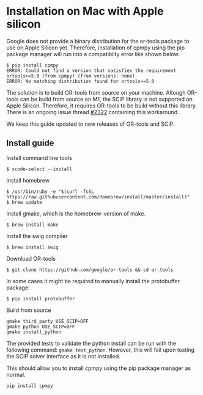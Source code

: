# Installation on Mac with Apple silicon

Google does not provide a binary distribution for the or-tools package to use on Apple Silicon yet. Therefore, installation of cpmpy using the pip package manager will run into a compatibilty error like shown below.

```console
$ pip install cpmpy
ERROR: Could not find a version that satisfies the requirement ortools>=5.0 (from cpmpy) (from versions: none)
ERROR: No matching distribution found for ortools>=5.0
```

The solution is to build OR-tools from source on your machine. Altough OR-tools can be build from source on M1, the SCIP library is not supported on Apple Silicon. Therefore, it requires OR-tools to be build without this library.
There is an ongoing issue thread [#2322](https://github.com/google/or-tools/issues/2332) containing this workaround.

We keep this guide updated to new releases of OR-tools and SCIP.

## Install guide

Install command line tools
```console
$ xcode-select --install
```

Install homebrew
```console
$ /usr/bin/ruby -e "$(curl -fsSL https://raw.githubusercontent.com/Homebrew/install/master/install)"
$ brew update
```

Install gmake, which is the homebrew-version of make.
```console
$ brew install make
```

Install the swig compiler
```
$ brew install swig
```

Download OR-tools
```console
$ git clone https://github.com/google/or-tools && cd or-tools
```

In some cases it might be required to manually install the protobuffer package:
```console
$ pip install protobuffer
```

Build from source
```console
gmake third_party USE_SCIP=OFF
gmake python USE_SCIP=OFF
gmake install_python
```
The provided tests to validate the python install can be run with the following command: `gmake test_python`. However, this will fail upon testing the SCIP solver interface as it is not installed.

This should allow you to install cpmpy using the pip package manager as normal.
```console
pip install cpmpy
```